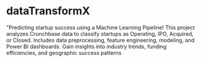 # dataTransformX
"Predicting startup success using a Machine Learning Pipeline! This project analyzes Crunchbase data to classify startups as Operating, IPO, Acquired, or Closed. Includes data preprocessing, feature engineering, modeling, and Power BI dashboards. Gain insights into industry trends, funding efficiencies, and geographic success patterns
